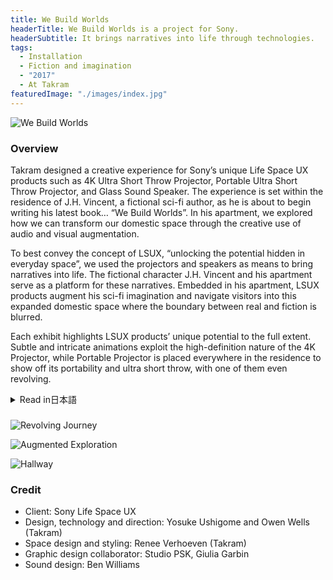 ```yaml
---
title: We Build Worlds
headerTitle: We Build Worlds is a project for Sony.
headerSubtitle: It brings narratives into life through technologies.
tags:
  - Installation
  - Fiction and imagination
  - "2017"
  - At Takram
featuredImage: "./images/index.jpg"
---
```


![We Build Worlds](./images/00-living.jpg)

### Overview

Takram designed a creative experience for Sony’s unique Life Space UX products such as 4K Ultra Short Throw Projector, Portable Ultra Short Throw Projector, and Glass Sound Speaker. The experience is set within the residence of J.H. Vincent, a fictional sci-fi author, as he is about to begin writing his latest book… “We Build Worlds”. In his apartment, we explored how we can transform our domestic space through the creative use of audio and visual augmentation.

To best convey the concept of LSUX, “unlocking the potential hidden in everyday space”, we used the projectors and speakers as means to bring narratives into life. The fictional character J.H. Vincent and his apartment serve as a platform for these narratives. Embedded in his apartment, LSUX products augment his sci-fi imagination and navigate visitors into this expanded domestic space where the boundary between real and fiction is blurred.

Each exhibit highlights LSUX products’ unique potential to the full extent. Subtle and intricate animations exploit the high-definition nature of the 4K Projector, while Portable Projector is placed everywhere in the residence to show off its portability and ultra short throw, with one of them even revolving.

<div class="ja">
<details>
<summary>Read in日本語</summary>

4K超短焦点プロジェクター、ポータブル超短焦点プロジェクター、グラスサウンドスピーカーなど、ユニークなプロダクト群を持つSonyのLife Space UXブランド。Takramは、これらのプロダクトのための体験型の展示をデザインし、ロンドンにて開催した。架空のSF作家J.H. Vincentが新作「We Build Worlds」を執筆している住空間という設定の中に点在する様々な仕掛けや驚き...。Life Space UXプロダクトによる映像や音響効果がどのように住空間の可能性を拡張しうるのか、という問いに焦点を当てて体験がデザインされている。

「日常空間に隠れた可能性を切り開く」というLife Space UXのコンセプトをロンドンで伝えるために、物語に息を吹き込む装置としてプロジェクターやスピーカーを使い、また物語が展開するプラットフォームとして架空のキャラクターであるJ.H. Vincentと彼の住まいを導入した。空間内に埋め込まれたLife Space UXプロダクトがJ.H. VincentのSF的な空想を投影し、虚実が入り交じった新たな住空間体験へと鑑賞者を誘うのである。

4Kプロジェクターの高画質を活かした繊細なアニメーション、超短焦点とワイヤレスを活かして散りばめられたポータブルプロジェクター群など、それぞれの展示物はLife Space UXプロダクトのユニークさを最大限に引き出す工夫がなされている。

</details>
</div>

###

![Revolving Journey](./images/04-revolving_journey.gif)

![Augmented Exploration](./images/02-augmented_exploration.jpg)

![Hallway](./images/03-animating_encyclopedia.jpg)

### Credit

* Client: Sony Life Space UX
* Design, technology and direction: Yosuke Ushigome and Owen Wells (Takram)
* Space design and styling: Renee Verhoeven (Takram)
* Graphic design collaborator: Studio PSK, Giulia Garbin
* Sound design: Ben Williams
